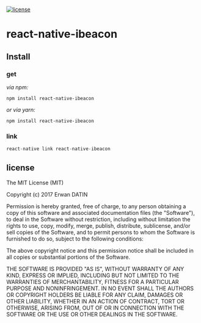 [![license](https://img.shields.io/github/license/mashape/apistatus.svg?maxAge=2592000)](https://github.com/MacKentoch/rn-analog-clock)

# react-native-ibeacon


## Install

### get
*via npm:*
```javascript:
npm install react-native-ibeacon
```
*or via yarn:*
```javascript:
npm install react-native-ibeacon
```
### link

```javascript
react-native link react-native-ibeacon
```


## license
The MIT License (MIT)

Copyright (c) 2017 Erwan DATIN

Permission is hereby granted, free of charge, to any person obtaining a copy
of this software and associated documentation files (the "Software"), to deal
in the Software without restriction, including without limitation the rights
to use, copy, modify, merge, publish, distribute, sublicense, and/or sell
copies of the Software, and to permit persons to whom the Software is
furnished to do so, subject to the following conditions:

The above copyright notice and this permission notice shall be included in all
copies or substantial portions of the Software.

THE SOFTWARE IS PROVIDED "AS IS", WITHOUT WARRANTY OF ANY KIND, EXPRESS OR
IMPLIED, INCLUDING BUT NOT LIMITED TO THE WARRANTIES OF MERCHANTABILITY,
FITNESS FOR A PARTICULAR PURPOSE AND NONINFRINGEMENT. IN NO EVENT SHALL THE
AUTHORS OR COPYRIGHT HOLDERS BE LIABLE FOR ANY CLAIM, DAMAGES OR OTHER
LIABILITY, WHETHER IN AN ACTION OF CONTRACT, TORT OR OTHERWISE, ARISING FROM,
OUT OF OR IN CONNECTION WITH THE SOFTWARE OR THE USE OR OTHER DEALINGS IN THE
SOFTWARE.
